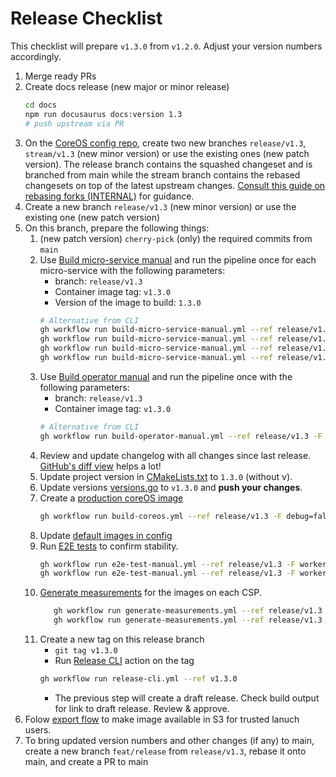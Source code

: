 # Release Checklist

This checklist will prepare `v1.3.0` from `v1.2.0`. Adjust your version numbers accordingly.

1. Merge ready PRs
2. Create docs release (new major or minor release)
    ```sh
    cd docs
    npm run docusaurus docs:version 1.3
    # push upstream via PR
    ```
3. On the [CoreOS config repo](https://github.com/edgelesssys/constellation-fedora-coreos-config), create two new branches `release/v1.3`, `stream/v1.3` (new minor version) or use the existing ones (new patch version).
   The release branch contains the squashed changeset and is branched from main while the stream branch contains the rebased changesets on top of the latest upstream changes.
   [Consult this guide on rebasing forks (INTERNAL)](https://github.com/edgelesssys/wiki/blob/master/documentation/rebasing_forks.md#managing-release-branches) for guidance.
4. Create a new branch `release/v1.3` (new minor version) or use the existing one (new patch version)
5. On this branch, prepare the following things:
    1. (new patch version) `cherry-pick` (only) the required commits from `main`
    2. Use [Build micro-service manual](https://github.com/edgelesssys/constellation/actions/workflows/build-micro-service-manual.yml) and run the pipeline once for each micro-service with the following parameters:
        * branch: `release/v1.3`
        * Container image tag: `v1.3.0`
        * Version of the image to build: `1.3.0`
        ```sh
        # Alternative from CLI
        gh workflow run build-micro-service-manual.yml --ref release/v1.3 -F microService=access-manager -F imageTag=v1.3.0 -F version=1.3.0
        gh workflow run build-micro-service-manual.yml --ref release/v1.3 -F microService=join-service -F imageTag=v1.3.0 -F version=1.3.0
        gh workflow run build-micro-service-manual.yml --ref release/v1.3 -F microService=kmsserver -F imageTag=v1.3.0 -F version=1.3.0
        gh workflow run build-micro-service-manual.yml --ref release/v1.3 -F microService=verification-service -F imageTag=v1.3.0 -F version=1.3.0
        ```
    3. Use [Build operator manual](https://github.com/edgelesssys/constellation/actions/workflows/build-operator-manual.yml) and run the pipeline once with the following parameters:
        * branch: `release/v1.3`
        * Container image tag: `v1.3.0`
        ```sh
        # Alternative from CLI
        gh workflow run build-operator-manual.yml --ref release/v1.3 -F imageTag=v1.3.0
        ```
    4. Review and update changelog with all changes since last release. [GitHub's diff view](https://github.com/edgelesssys/constellation/compare/v2.0.0...main) helps a lot!
    5. Update project version in [CMakeLists.txt](/CMakeLists.txt) to `1.3.0` (without v).
    6. Update versions [versions.go](../../internal/versions/versions.go#L33-L39) to `v1.3.0` and **push your changes**.
    7. Create a [production coreOS image](/.github/workflows/build-coreos.yml)
        ```sh
        gh workflow run build-coreos.yml --ref release/v1.3 -F debug=false -F coreOSConfigBranch=release/v1.3 -F imageVersion=v1.3.0
        ```
    8. Update [default images in config](/internal/config/images_enterprise.go)
    9. Run [E2E tests](/.github/workflows/e2e-test-manual.yml) to confirm stability.
        ```sh
        gh workflow run e2e-test-manual.yml --ref release/v1.3 -F workerNodesCount=2 -F controlNodesCount=1 -F autoscale=false -F cloudProvider=azure -F machineType=Standard_DC4as_v5 -F sonobuoyTestSuiteCmd="--mode quick" -F kubernetesVersion=1.23 -F coreosImage=/CommunityGalleries/ConstellationCVM-b3782fa0-0df7-4f2f-963e-fc7fc42663df/Images/constellation/Versions/1.3.0 -F isDebugImage=false
        gh workflow run e2e-test-manual.yml --ref release/v1.3 -F workerNodesCount=2 -F controlNodesCount=1 -F autoscale=false -F cloudProvider=gcp -F machineType=n2d-standard-4 -F sonobuoyTestSuiteCmd="--mode quick" -F kubernetesVersion=1.23 -F coreosImage=projects/constellation-images/global/images/constellation-v1-3-0 -F isDebugImage=false
        ```
    10. [Generate measurements](/.github/workflows/generate-measurements.yml) for the images on each CSP.
        ```sh
           gh workflow run generate-measurements.yml --ref release/v1.3 -F cloudProvider=azure -F coreosImage=/CommunityGalleries/ConstellationCVM-b3782fa0-0df7-4f2f-963e-fc7fc42663df/Images/constellation/Versions/1.3.0 -F isDebugImage=false
           gh workflow run generate-measurements.yml --ref release/v1.3 -F cloudProvider=gcp -F coreosImage=projects/constellation-images/global/images/constellation-v1-3-0 -F isDebugImage=false
        ```
    11. Create a new tag on this release branch
        * `git tag v1.3.0`
        * Run [Release CLI](https://github.com/edgelesssys/constellation/actions/workflows/release-cli.yml) action on the tag
        ```sh
        gh workflow run release-cli.yml --ref v1.3.0
        ```
        * The previous step will create a draft release. Check build output for link to draft release. Review & approve.
6. Folow [export flow](https://github.com/edgelesssys/wiki/blob/master/documentation/constellation/customer-onboarding.md#manual-export-and-import) to make image available in S3 for trusted lanuch users.
7. To bring updated version numbers and other changes (if any) to main, create a new branch `feat/release` from `release/v1.3`, rebase it onto main, and create a PR to main
